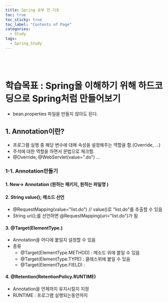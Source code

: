 ```yaml
---
title: Spring 공부 전 기초
toc: true
toc_sticky: true
toc_label: "Contents of Page"
categories:
  - Study
tags:
  - Spring_Study
---
```


<br><br>

# 학습목표 : Spring을 이해하기 위해 하드코딩으로 Spring처럼 만들어보기
* bean.properties 파일을 만들지 않아도 된다.


## 1. Annotation이란?
* 프로그램 실행 중 해당 변수에 대해 속성을 설정해주는 역할을 함.(Override, ...)
* 주석에 대한 역할을 하면서 문법으로 체크함.
* @Override, @WebServlet(value=".do") ...

### 1-1. Annotation만들기
#### 1. New-> Annotation (원하는 패키지, 원하는 파일명 )
#### 2. String value(); 메소드 선언 
* @RequestMapping(value="list.do") // value()로 "list.do"를 추출할 수 있음
* String uri();를 선언하면 @RequestMapping(uri="list.do")가 됨
#### 3. @Target(ElementType.)
* Annotation을 어디에 붙일지 설정할 수 있음
* 종류
  - @Target(ElementType.METHOD) : 메소드 위에 붙일 수 있음
  - @Target(ElementType.TYPE) : 클래스위에 붙일 수 있음
  - @Target(ElementType.FIELD) : 

#### 4. @Retention(RetentionPolicy.RUNTIME)
* Annotation을 언제까지 유지시킬지 지정
* RUNTIME : 프로그램 실행되는동안까지
